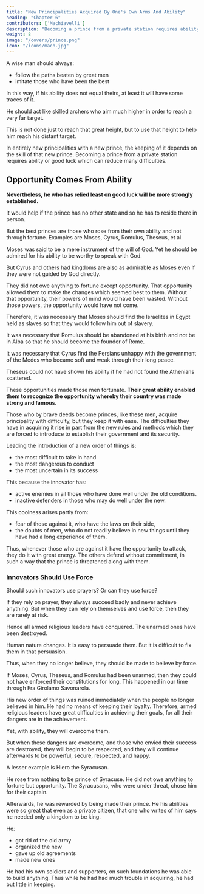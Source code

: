 ```yaml
---
title: "New Principalities Acquired By One's Own Arms And Ability"
heading: "Chapter 6"
contributors: ['Machiavelli']
description: "Becoming a prince from a private station requires ability or good luck which can reduce many difficulties"
weight: 8
image: "/covers/prince.png"
icon: "/icons/mach.jpg"
---
```




<!-- Let no one be surprised if, in speaking of entirely new principalities as I shall do, I always refer to the highest examples both of prince and of state. 

This is because men, walking almost always in paths beaten by others and imitating their deeds, are still unable to keep entirely to the ways of others or attain the power of those they imitate.  -->

A wise man should always:
- follow the paths beaten by great men
- imitate those who have been the best

In this way, if his ability does not equal theirs, at least it will have some traces of it. 

He should act like skilled archers who aim much higher in order to reach a very far target.  <!-- at shooting with a bow and arrow who, designing to hit the mark which yet appears too far distant, and knowing the limits to which the strength of their bow attains, take aim much higher than the mark.  -->

This is not done just to reach that great height, but to use that height to help him reach his distant target.  <!-- guide his aim   be able with the aid of so high an aim to hit the mark they wish to reach. -->

In entirely new principalities with a new prince, the keeping of it depends on the skill of that new prince.  <!-- more or less difficulty is found in keeping them depending on whether there is more or less ability in him who has acquired the state.  --> Becoming a prince from a private station requires ability or good luck which can reduce many difficulties. 


## Opportunity Comes From Ability

**Nevertheless, he who has relied least on good luck will be more strongly established.** 

It would help if the prince has no other state and so he has to reside there in person. 

But the best princes are those who rose from their own ability and not through fortune. Examples are Moses, Cyrus, Romulus, Theseus, et al. 

Moses was said to be a mere instrument of the will of God. Yet he should be admired for his ability to be worthy to  <!-- , if only for that favour which made him worthy to --> speak with God. 

But Cyrus and others had kingdoms are also as admirable as Moses even if they were not guided by God directly. <!-- ; and if their particular deeds and conduct are considered, they will not be found to be less than those of Moses, even though he had so great a guide.  -->

They did not owe anything to fortune except opportunity. That opportunity allowed them to make the changes which seemed best to them. Without that opportunity, their powers of mind would have been wasted. Without those powers, the opportunity would have not come.

Therefore, it was necessary that Moses should find the Israelites in Egypt held as slaves so that they would follow him out of slavery. 

It was necessary that Romulus <!-- should not remain in Alba and that he --> should be abandoned at his birth and not be in Alba so that he should become the founder of Rome. 

It was necessary that Cyrus find the Persians unhappy with the government of the Medes who became soft and weak through their long peace. 

Theseus could not have shown his ability if he had not found the Athenians scattered. 

These opportunities made those men fortunate. **Their great ability enabled them to recognize the opportunity whereby their country was made strong and famous.**

Those who by brave deeds become princes, like these men, acquire principality with difficulty, but they keep it with ease. The difficulties they have in acquiring it rise in part from the new rules and methods which they are forced to introduce to establish their government and its security. 


Leading the introduction of a new order of things is:
- the most difficult to take in hand
- the most dangerous to conduct
- the most uncertain in its success

This because the innovator has:
- active enemies in all those who have done well under the old conditions. 
- inactive defenders in those who may do well under the new. 

This coolness arises partly from:
- fear of those against it, who have the laws on their side,
- the doubts of men, who do not readily believe in new things until they have had a long experience of them. 

Thus, whenever those who are against it have the opportunity to attack, they do it with great energy. The others defend without commitment, in such a way that the prince is threatened along with them.

<!-- If we desire to discuss this matter thoroughly, to inquire whether these innovators can rely on themselves or have to depend on others. That is to say, whether, to achieve their goals,  -->


### Innovators Should Use Force

Should such innovators use prayers? Or can they use force? 

If they rely on prayer, they always succeed badly and never achieve anything. But when they can rely on themselves and use force, then they are rarely at risk. 

Hence all armed religious leaders have conquered. The unarmed ones have been destroyed.

Human nature changes. It is easy to persuade them. But it is difficult to fix them in that persuasion. 

Thus, <!--  it is necessary to take such measures that, --> when they no longer believe, they should be made to believe by force.

If Moses, Cyrus, Theseus, and Romulus had been unarmed, then they could not have enforced their constitutions for long. This happened in our time through Fra Girolamo Savonarola. 

His new order of things was ruined immediately when the people no longer believed in him. He had no means of keeping their loyalty. Therefore, armed religious leaders have great difficulties in achieving their goals, for all their dangers are in the achievement. 

Yet, with ability, they will overcome them. 

But when these dangers are overcome, and those who envied their success are destroyed, they will begin to be respected, and they will continue afterwards to be powerful, secure, respected, and happy.

A lesser example is Hiero the Syracusan. 

He rose from nothing to be prince of Syracuse. He did not owe anything to fortune but opportunity. The Syracusans, who were under threat, chose him for their captain.

Afterwards, he was rewarded by being made their prince. He his abilities were so great that even as a private citizen, that one who writes of him says he needed only a kingdom to be king. 

He:
- got rid of the old army
- organized the new
- gave up old agreements
- made new ones

He had his own soldiers and supporters, on such foundations he was able to build anything. Thus while he had had much trouble in acquiring, he had but little in keeping.
